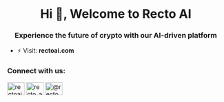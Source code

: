 <h1 align="center">Hi 👋, Welcome to Recto AI</h1>
<h3 align="center">Experience the future of crypto with our AI-driven platform</h3>

- ⚡ Visit: **rectoai.com**

<h3 align="left">Connect with us:</h3>
<p align="left">
<a href="https://twitter.com/rectoai" target="blank"><img align="center" src="https://raw.githubusercontent.com/rahuldkjain/github-profile-readme-generator/master/src/images/icons/Social/twitter.svg" alt="rectoai" height="30" width="40" /></a>
<a href="https://instagram.com/recto_ai" target="blank"><img align="center" src="https://raw.githubusercontent.com/rahuldkjain/github-profile-readme-generator/master/src/images/icons/Social/instagram.svg" alt="recto_ai" height="30" width="40" /></a>
<a href="https://medium.com/@rectoai" target="blank"><img align="center" src="https://raw.githubusercontent.com/rahuldkjain/github-profile-readme-generator/master/src/images/icons/Social/medium.svg" alt="@rectoai" height="30" width="40" /></a>
</p>
